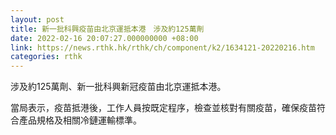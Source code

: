 ```yaml
---
layout: post
title: 新一批科興疫苗由北京運抵本港　涉及約125萬劑
date: 2022-02-16 20:07:27.000000000 +08:00
link: https://news.rthk.hk/rthk/ch/component/k2/1634121-20220216.htm
categories: rthk
---
```


涉及約125萬劑、新一批科興新冠疫苗由北京運抵本港。

當局表示，疫苗抵港後，工作人員按既定程序，檢查並核對有關疫苗，確保疫苗符合產品規格及相關冷鏈運輸標準。
